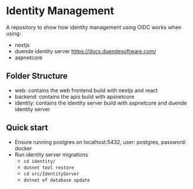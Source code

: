 # Identity Management

A repository to show how identity management using OIDC works when using:

* nextjs
* duende identity server <https://docs.duendesoftware.com/>
* aspnetcore

## Folder Structure

* web: contains the web frontend build with nextjs and react
* backend: contains the apis build with apsnetcore
* identity: contains the identity server build with aspnetcore and duende identity server

## Quick start

* Ensure running postgres on localhost:5432, user: postgres, password: docker
* Run identity server migrations
  * `cd identity/`
  * `dotnet tool restore`
  * `cd src/IdentityServer`
  * `dotnet ef database update`
